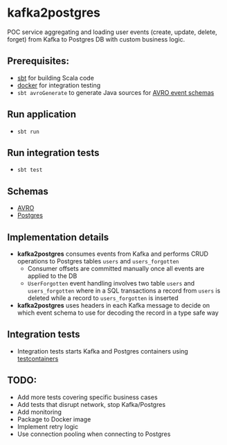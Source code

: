 # kafka2postgres
POC service aggregating and loading user events (create, update, delete, forget) from Kafka to Postgres DB with custom business logic.

## Prerequisites:
- [sbt](https://www.scala-sbt.org/) for building Scala code
- [docker](https://docs.docker.com/engine/install/) for integration testing
- `sbt avroGenerate` to generate Java sources for [AVRO event schemas](src/main/avro)

## Run application
- `sbt run`

## Run integration tests
- `sbt test`

## Schemas
- [AVRO](src/main/avro)
- [Postgres](src/main/sql)

## Implementation details
- **kafka2postgres** consumes events from Kafka and performs CRUD operations to Postgres tables `users` and `users_forgotten`
  - Consumer offsets are committed manually once all events are applied to the DB
  - `UserForgotten` event handling involves two table `users` and `users_forgotten` where in a SQL transactions a record from `users` is deleted while a record to `users_forgotten` is inserted
- **kafka2postgres** uses headers in each Kafka message to decide on which event schema to use for decoding the record in a type safe way

## Integration tests
- Integration tests starts Kafka and Postgres containers using [testcontainers](https://testcontainers.com/)

## TODO:
- Add more tests covering specific business cases
- Add tests that disrupt network, stop Kafka/Postgres
- Add monitoring
- Package to Docker image
- Implement retry logic
- Use connection pooling when connecting to Postgres
